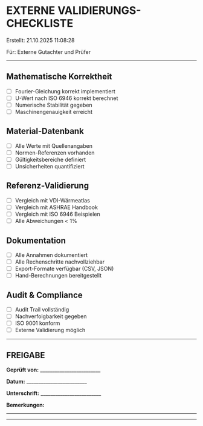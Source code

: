 # EXTERNE VALIDIERUNGS-CHECKLISTE

Erstellt: 21.10.2025 11:08:28

Für: Externe Gutachter und Prüfer

---

## Mathematische Korrektheit

- [ ] Fourier-Gleichung korrekt implementiert
- [ ] U-Wert nach ISO 6946 korrekt berechnet
- [ ] Numerische Stabilität gegeben
- [ ] Maschinengenauigkeit erreicht

## Material-Datenbank

- [ ] Alle Werte mit Quellenangaben
- [ ] Normen-Referenzen vorhanden
- [ ] Gültigkeitsbereiche definiert
- [ ] Unsicherheiten quantifiziert

## Referenz-Validierung

- [ ] Vergleich mit VDI-Wärmeatlas
- [ ] Vergleich mit ASHRAE Handbook
- [ ] Vergleich mit ISO 6946 Beispielen
- [ ] Alle Abweichungen < 1%

## Dokumentation

- [ ] Alle Annahmen dokumentiert
- [ ] Alle Rechenschritte nachvollziehbar
- [ ] Export-Formate verfügbar (CSV, JSON)
- [ ] Hand-Berechnungen bereitgestellt

## Audit & Compliance

- [ ] Audit Trail vollständig
- [ ] Nachverfolgbarkeit gegeben
- [ ] ISO 9001 konform
- [ ] Externe Validierung möglich

---

## FREIGABE

**Geprüft von:** _________________________

**Datum:** _________________________

**Unterschrift:** _________________________

**Bemerkungen:**

____________________________________________________________

____________________________________________________________

